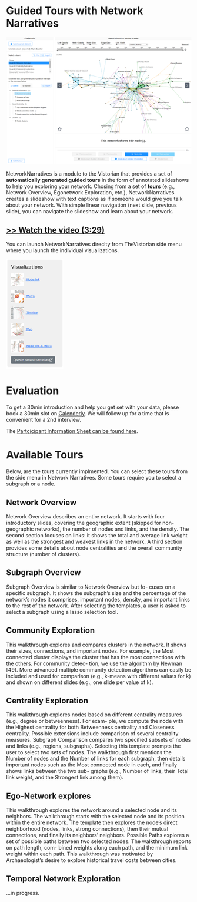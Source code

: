 # Guided Tours with Network Narratives

![](assets/nn.png)

NetworkNarratives is a module to the Vistorian that provides a set of **automatically generated guided tours** in the form of annotated slideshows to help you exploring your network. Chosing from a set of **[tours](#available-tours)** (e.g., Network Overview, Egonetwork Exploration, etc.), NetworkNarratives creates a slideshow with text captions as if someone would give you talk about your network. With simple linear navigation (next slide, previous slide), you can navigate the slideshow and learn about your network.

## [>> Watch the video (3:29)](https://www.youtube.com/watch?v=qbbC131ZstM)

You can launch NetworkNarratives direclty from TheVistorian side menu where you launch the individual visualizations. 

<img src="assets/vistorian-nn.png" height="300px">

# Evaluation 

To get a 30min introduction and help you get set with your data, please book a 30min slot on [Calenderly](https://calendly.com/js-b/network-naratives-initial-interview?month=2022-03). We will follow up for a time that is convenient for a 2nd interview. 

The [Partcicipant Information Sheet can be found here](https://docs.google.com/document/d/1t3eCX8xEGhfWX_dAsHZoTFMYa234VOZantDzy4R-RxE/edit?usp=sharing). 

# Available Tours

Below, are the tours currently implmented. You can select these tours from the side menu in Network Narratives. Some tours require you to select a subgraph or a node. 

## Network Overview 
Network Overview describes an entire network. It starts
with four introductory slides, covering the geographic extent
(skipped for non-geographic networks), the number of nodes
and links, and the density. The second section focuses on links: it
shows the total and average link weight as well as the strongest and
weakest links in the network. A third section provides some details
about node centralities and the overall community structure (number of
clusters).

## Subgraph Overview 

Subgraph Overview is similar to Network Overview but fo-
cuses on a specific subgraph. It shows the subgraph’s size and
the percentage of the network’s nodes it comprises, important
nodes, density, and important links to the rest of the network. After
selecting the templates, a user is asked to select a subgraph using a
lasso selection tool.

## Community Exploration 

This walkthrough explores and compares clusters in
the network. It shows their sizes, connections, and important
nodes. For example, the Most connected cluster displays the cluster
that has the most connections with the others. For community detec-
tion, we use the algorithm by Newman [49]. More advanced multiple
community detection algorithms can easily be included and used for
comparison (e.g., k-means with different values for k) and shown on
different slides (e.g., one slide per value of k).

## Centrality Exploration 

This walkthrough explores nodes based on different
centrality measures (e.g., degree or betweenness). For exam-
ple, we compute the node with the Highest centrality for both
Betweenness centrality and Closeness centrality. Possible extensions
include comparison of several centrality measures.
Subgraph Comparison compares two specified subsets of
nodes and links (e.g., regions, subgraphs). Selecting this
template prompts the user to select two sets of nodes. The
walkthrough first mentions the Number of nodes and the Number of
links for each subgraph, then details important nodes such as the Most
connected node in each, and finally shows links between the two sub-
graphs (e.g., Number of links, their Total link weight, and the Strongest
link among them).

## Ego-Network explores 

This walkthrough explores the network around a selected node
and its neighbors. The walkthrough starts with the selected
node and its position within the entire network. The template
then explores the node’s direct neighborhood (nodes, links, strong
connections), then their mutual connections, and finally its neighbors’
neighbors.
Possible Paths explores a set of possible paths between two
selected nodes. The walkthrough reports on path length, com-
bined weights along each path, and the minimum link weight
within each path. This walkthrough was motivated by Archaeologist’s
desire to explore historical travel costs between cities.

## Temporal Network Exploration

...in progress.
